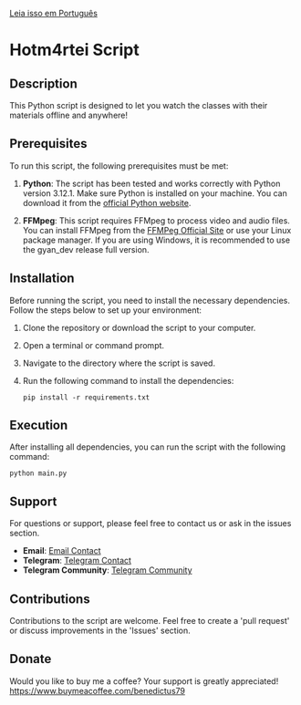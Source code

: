 [Leia isso em Português](LEIAME.md)

# Hotm4rtei Script

## Description
This Python script is designed to let you watch the classes with their materials offline and anywhere!

## Prerequisites

To run this script, the following prerequisites must be met:

1. **Python**: The script has been tested and works correctly with Python version 3.12.1. Make sure Python is installed on your machine. You can download it from the [official Python website](https://www.python.org/downloads/).

2. **FFMpeg**: This script requires FFMpeg to process video and audio files. You can install FFMpeg from the [FFMPeg Official Site](https://ffmpeg.org/download.html) or use your Linux package manager. If you are using Windows, it is recommended to use the gyan_dev release full version.

## Installation
Before running the script, you need to install the necessary dependencies. Follow the steps below to set up your environment:

1. Clone the repository or download the script to your computer.
2. Open a terminal or command prompt.
3. Navigate to the directory where the script is saved.
4. Run the following command to install the dependencies:

   ```
   pip install -r requirements.txt
   ```

## Execution
After installing all dependencies, you can run the script with the following command:

   ```
   python main.py
   ```

## Support
For questions or support, please feel free to contact us or ask in the issues section.

- **Email**: [Email Contact](mailto:benedictus79@disroot.org)
- **Telegram**: [Telegram Contact](https://t.me/benedictus79)
- **Telegram Community**: [Telegram Community](https://t.me/+DoZ_EeKWN0NhY2Ix)

## Contributions
Contributions to the script are welcome. Feel free to create a 'pull request' or discuss improvements in the 'Issues' section.

## Donate
Would you like to buy me a coffee? Your support is greatly appreciated!
https://www.buymeacoffee.com/benedictus79
